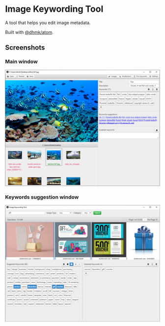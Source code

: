 # Image Keywording Tool

A tool that helps you edit image metadata.

Built with [@dhmk/atom](https://github.com/dhmk083/dhmk-atom).

## Screenshots

### Main window

![Main window](MainForm.png)

### Keywords suggestion window

![Keywords suggestion window](KeywordsForm.png)
